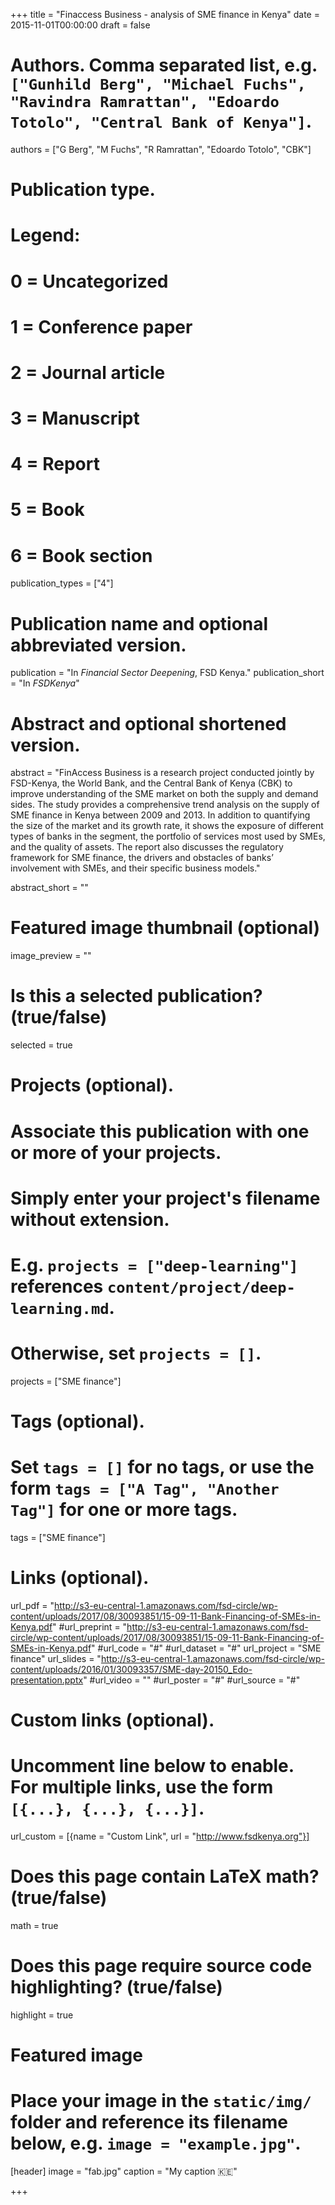 +++
title = "Finaccess Business - analysis of SME finance in Kenya"
date = 2015-11-01T00:00:00
draft = false

# Authors. Comma separated list, e.g. `["Gunhild Berg", "Michael Fuchs", "Ravindra Ramrattan", "Edoardo Totolo", "Central Bank of Kenya"]`.
authors = ["G Berg", "M Fuchs", "R Ramrattan", "Edoardo Totolo", "CBK"]

# Publication type.
# Legend:
# 0 = Uncategorized
# 1 = Conference paper
# 2 = Journal article
# 3 = Manuscript
# 4 = Report
# 5 = Book
# 6 = Book section
publication_types = ["4"]

# Publication name and optional abbreviated version.
publication = "In *Financial Sector Deepening*, FSD Kenya."
publication_short = "In *FSDKenya*"

# Abstract and optional shortened version.
abstract = "FinAccess Business is a research project conducted jointly by FSD-Kenya, the World Bank, and the Central Bank of Kenya (CBK) to improve understanding of the SME market on both the supply and demand sides. The study provides a comprehensive trend analysis on the supply of SME finance in Kenya between 2009 and 2013. In addition to quantifying the size of the market and its growth rate, it shows the exposure of different types of banks in the segment, the portfolio of services most used by SMEs, and the quality of assets. The report also discusses the regulatory framework for SME finance, the drivers and obstacles of banks’ involvement with SMEs, and their specific business models."

abstract_short = ""

# Featured image thumbnail (optional)
image_preview = ""

# Is this a selected publication? (true/false)
selected = true

# Projects (optional).
#   Associate this publication with one or more of your projects.
#   Simply enter your project's filename without extension.
#   E.g. `projects = ["deep-learning"]` references `content/project/deep-learning.md`.
#   Otherwise, set `projects = []`.
projects = ["SME finance"]

# Tags (optional).
#   Set `tags = []` for no tags, or use the form `tags = ["A Tag", "Another Tag"]` for one or more tags.
tags = ["SME finance"]

# Links (optional).
url_pdf = "http://s3-eu-central-1.amazonaws.com/fsd-circle/wp-content/uploads/2017/08/30093851/15-09-11-Bank-Financing-of-SMEs-in-Kenya.pdf"
#url_preprint = "http://s3-eu-central-1.amazonaws.com/fsd-circle/wp-content/uploads/2017/08/30093851/15-09-11-Bank-Financing-of-SMEs-in-Kenya.pdf"
#url_code = "#"
#url_dataset = "#"
url_project = "SME finance"
url_slides = "http://s3-eu-central-1.amazonaws.com/fsd-circle/wp-content/uploads/2016/01/30093357/SME-day-20150_Edo-presentation.pptx"
#url_video = ""
#url_poster = "#"
#url_source = "#"

# Custom links (optional).
#   Uncomment line below to enable. For multiple links, use the form `[{...}, {...}, {...}]`.
url_custom = [{name = "Custom Link", url = "http://www.fsdkenya.org"}]

# Does this page contain LaTeX math? (true/false)
math = true

# Does this page require source code highlighting? (true/false)
highlight = true

# Featured image
# Place your image in the `static/img/` folder and reference its filename below, e.g. `image = "example.jpg"`.
[header]
image = "fab.jpg"
caption = "My caption :kenya:"

+++


